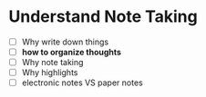 # Understand Note Taking

- [ ] Why write down things
- [ ] **how to organize thoughts** 
- [ ] Why note taking
- [ ] Why highlights
- [ ] electronic notes VS paper notes
<!--stackedit_data:
eyJoaXN0b3J5IjpbMjkzOTI3MjQyLC0xMjA1MTMxODMwXX0=
-->
